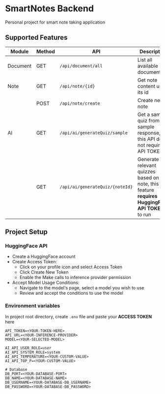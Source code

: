 # SmartNotes Backend

Personal project for smart note taking application

## Supported Features
| Module | Method | API | Description |
| -------- | -------- | -------- | ------- |
| Document | GET | `/api/document/all` | List all available documents  |
| Note | GET | `/api/note/{id}` | Get note content using its id |
| | POST | `/api/note/create` | Create new note |
| AI | GET | `/api/ai/generateQuiz/sample` | Get a sample quiz from sample response, this API does not require API TOKEN |
| | GET | `/api/ai/generateQuiz/{noteId}` | Generate relevant quizzes based on 1 note, this feature **requires HuggingFace API TOKEN** to run |

## Project Setup
### HuggingFace API
- Create a HuggingFace account
- Create Access Token:
  - Click on your profile icon and select Access Token
  - Click Create New Token
  - Enable the Make calls to inference provider permission
- Accept Model Usage Conditions:
  - Navigate to the model's page, select a model you wish to use
  - Review and accept the conditions to use the model

### Environment variables
In project root directory, create `.env` file and paste your **ACCESS TOKEN** here
```
API_TOKEN=<YOUR-TOKEN-HERE>
API_URL=<YOUR-INFERENCE-PROVIDER>
MODEL=<YOUR-SELECTED-MODEL>

AI_API_USER_ROLE=user
AI_API_SYSTEM_ROLE=system
AI_API_TEMPERATURE=<YOUR-CUSTOM-VALUE>
AI_API_TOP_P=<YOUR-CUSTOM-VALUE>
  
# Database
DB_PORT=<YOUR-DATABASE-PORT>
DB_NAME=<YOUR-DATABASE-NAME>
DB_USERNAME=<YOUR-DATABASE-DB_USERNAME>
DB_PASSWORD=<YOUR-DATABASE-DB_PASSWORD>
```